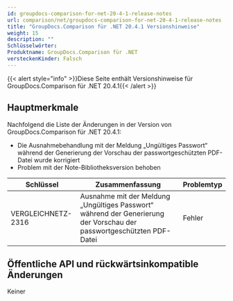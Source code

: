 ```yaml
---
id: groupdocs-comparison-for-net-20-4-1-release-notes
url: comparison/net/groupdocs-comparison-for-net-20-4-1-release-notes
title: "GroupDocs.Comparison für .NET 20.4.1 Versionshinweise"
weight: 15
description: ""
Schlüsselwörter:
Produktname: GroupDocs.Comparison für .NET
versteckenKinder: Falsch
---
```

{{< alert style="info" >}}Diese Seite enthält Versionshinweise für GroupDocs.Comparison für .NET 20.4.1{{< /alert >}}

## Hauptmerkmale

Nachfolgend die Liste der Änderungen in der Version von GroupDocs.Comparison für .NET 20.4.1:

* Die Ausnahmebehandlung mit der Meldung „Ungültiges Passwort“ während der Generierung der Vorschau der passwortgeschützten PDF-Datei wurde korrigiert
* Problem mit der Note-Bibliotheksversion behoben

| Schlüssel | Zusammenfassung | Problemtyp |
| --- | --- | --- |
| VERGLEICHNETZ-2316 | Ausnahme mit der Meldung „Ungültiges Passwort“ während der Generierung der Vorschau der passwortgeschützten PDF-Datei | Fehler |

## Öffentliche API und rückwärtsinkompatible Änderungen

Keiner

